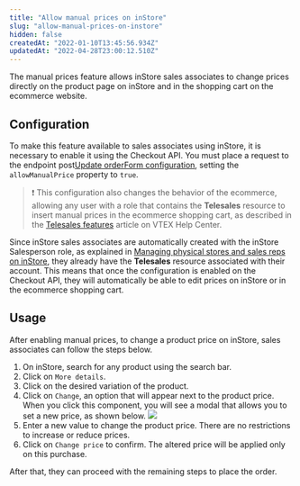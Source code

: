 ```yaml
---
title: "Allow manual prices on inStore"
slug: "allow-manual-prices-on-instore"
hidden: false
createdAt: "2022-01-10T13:45:56.934Z"
updatedAt: "2022-04-28T23:00:12.510Z"
---
```


The manual prices feature allows inStore sales associates to change prices directly on the product page on inStore and in the shopping cart on the ecommerce website.

## Configuration

To make this feature available to sales associates using inStore, it is necessary to enable it using the Checkout API. You must place a request to the endpoint <span class="pg-type type-post">post</span>[Update orderForm configuration](https://developers.vtex.com/vtex-rest-api/reference/updateorderformconfiguration), setting the `allowManualPrice` property to `true`.

> ❗ This configuration also changes the behavior of the ecommerce, allowing any user with a role that contains the **Telesales** resource to insert manual prices in the ecommerce shopping cart, as described in the [Telesales features](https://help.vtex.com/en/tutorial/telesales-features--UqhiccIRIK2KD0OqkzJaS#manual-pricing) article on VTEX Help Center.

Since inStore sales associates are automatically created with the inStore Salesperson role, as explained in [Managing physical stores and sales reps on inStore](https://help.vtex.com/en/tracks/instore-getting-started-and-setting-up--zav76TFEZlAjnyBVL5tRc/5PSjRstg7UU4lOm0s8aqKN), they already have the **Telesales** resource associated with their account. This means that once the configuration is enabled on the Checkout API, they will automatically be able to edit prices on inStore or in the ecommerce shopping cart.

## Usage

After enabling manual prices, to change a product price on inStore, sales associates can follow the steps below.

1. On inStore, search for any product using the search bar.
2. Click on `More details`.
3. Click on the desired variation of the product.
4. Click on `Change`, an option that will appear next to the product price. When you click this component, you will see a modal that allows you to set a new price, as shown below.
   ![](https://cdn.jsdelivr.net/gh/vtexdocs/dev-portal-content@main/docs/guides/VTEX%20inStore/how-to-customize-instore/allow-manual-prices-on-instore-0_25.png)
5. Enter a new value to change the product price. There are no restrictions to increase or reduce prices.
6. Click on `Change price` to confirm. The altered price will be applied only on this purchase.

After that, they can proceed with the remaining steps to place the order.
